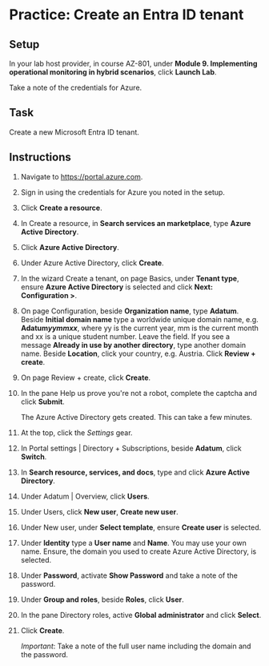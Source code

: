 # Practice: Create an Entra ID tenant

## Setup

In your lab host provider, in course AZ-801, under **Module 9. Implementing operational monitoring in hybrid scenarios**, click **Launch Lab**.

Take a note of the credentials for Azure.

## Task

Create a new Microsoft Entra ID tenant.

## Instructions

1. Navigate to <https://portal.azure.com>.
1. Sign in using the credentials for Azure you noted in the setup.
1. Click **Create a resource**.
1. In Create a resource, in **Search services an marketplace**, type **Azure Active Directory**.
1. Click **Azure Active Directory**.
1. Under Azure Active Directory, click **Create**.
1. In the wizard Create a tenant, on page Basics, under **Tenant type**, ensure **Azure Active Directory** is selected and click **Next: Configuration >**.
1. On page Configuration, beside **Organization name**, type **Adatum**. Beside **Initial domain name** type a worldwide unique domain name, e.g. **Adatum*yymmxx***, where yy is the current year, mm is the current month and xx is a unique student number. Leave the field. If you see a message **Already in use by another directory**, type another domain name. Beside **Location**, click your country, e.g. Austria. Click **Review + create**.
1. On page Review + create, click **Create**.
1. In the pane Help us prove you're not a robot, complete the captcha and click **Submit**.

    The Azure Active Directory gets created. This can take a few minutes.

1. At the top, click the *Settings* gear.
1. In Portal settings | Directory + Subscriptions, beside **Adatum**, click **Switch**.
1. In **Search resource, services, and docs**, type and click **Azure Active Directory**.
1. Under Adatum | Overview, click **Users**.
1. Under Users, click **New user**, **Create new user**.
1. Under New user, under **Select template**, ensure **Create user** is selected.
1. Under **Identity** type a **User name** and **Name**. You may use your own name. Ensure, the domain you used to create Azure Active Directory, is selected.
1. Under **Password**, activate **Show Password** and take a note of the password.
1. Under **Group and roles**, beside **Roles**, click **User**.
1. In the pane Directory roles, active **Global administrator** and click **Select**.
1. Click **Create**.

    *Important*: Take a note of the full user name including the domain and the password.
